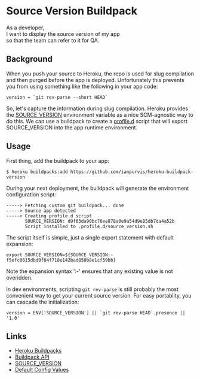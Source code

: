 Source Version Buildpack
==================

As a developer,  
I want to display the source version of my app  
so that the team can refer to it for QA.

## Background

When you push your source to Heroku, the repo is used for slug compilation and then purged before the app is deployed. Unfortunately this prevents you from using something like the following in your app code:

	version = `git rev-parse --short HEAD`

So, let's capture the information during slug compilation. Heroku provides the [SOURCE_VERSION](https://devcenter.heroku.com/changelog-items/630) environment variable as a nice SCM-agnostic way to do this. We can use a buildpack to create a [profile.d](https://devcenter.heroku.com/articles/profiled) script that will export SOURCE_VERSION into the app runtime environment.

## Usage

First thing, add the buildpack to your app:

	$ heroku buildpacks:add https://github.com/ianpurvis/heroku-buildpack-version

During your next deployment, the buildpack will generate the environment configuration script:

	-----> Fetching custom git buildpack... done
	-----> Source app detected
	-----> Creating profile.d script
	       SOURCE_VERSION: d9f63da90bc76ee878a0e9a54d9e85db7da4a52b
	       Script installed to .profile.d/source_version.sh

The script itself is simple, just a single export statement with default expansion: 

	export SOURCE_VERSION=${SOURCE_VERSION:-f5efc0615dbd0f64f718e142bad858b8e1cf59bb}

Note the expansion syntax ':-' ensures that any existing value is not overidden.

In dev environments, scripting `git rev-parse` is still probably the most convenient way to get your current source version. For easy portablity, you can cascade the initialization:

	version = ENV['SOURCE_VERSION'] || `git rev-parse HEAD`.presence || '1.0'

## Links

- [Heroku Buildpacks](http://devcenter.heroku.com/articles/buildpacks)
- [Buildpack API](https://devcenter.heroku.com/articles/buildpack-api)
- [SOURCE_VERSION](https://devcenter.heroku.com/changelog-items/630)
- [Default Config Values](https://devcenter.heroku.com/articles/buildpack-api#default-config-values)